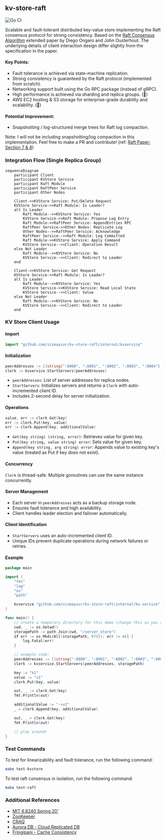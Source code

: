 ## kv-store-raft

![Go CI](https://github.com/vismaysur/kv-store-raft/actions/workflows/go-test.yml/badge.svg)

Scalable and fault-tolerant distributed key-value store implementing the Raft consensus protocol for strong consistency. Based on the [Raft Consensus Algorithm](http://nil.lcs.mit.edu/6.824/2020/papers/raft-extended.pdf) extended paper by Diego Ongaro and John Ousterhout. The underlying details of client interaction design differ slightly from the specification in the paper.

#### Key Points:

- Fault tolerance is achieved via state-machine replication.
- Strong consistency is guaranteed by the Raft protocol (implemented from scratch).
- Networking support built using the Go RPC package (instead of gRPC).
- High performance is achieved via sharding and replica groups. (🚧)
- AWS EC2 hosting & S3 storage for enterprise-grade durability and scalability. (🚧)

#### Potential Improvement:

- Snapshotting / log-structured merge trees for Raft log compaction.

Note: I will not be including snapshotting/log compaction in this implementation. Feel free to make a PR and contribute! (ref: [Raft Paper: Section 7 & 8](https://raft.github.io/raft.pdf))

### Integration Flow (Single Replica Group)

```mermaid
sequenceDiagram
    participant Client
    participant KVStore Service
    participant Raft Module
    participant RaftPeer Service
    participant Other Nodes

    Client->>KVStore Service: Put/Delete Request
    KVStore Service->>Raft Module: Is Leader?
    alt Is Leader
        Raft Module-->>KVStore Service: Yes
        KVStore Service->>Raft Module: Propose Log Entry
        Raft Module->>RaftPeer Service: AppendEntries RPC
        RaftPeer Service->>Other Nodes: Replicate Log
        Other Nodes-->>RaftPeer Service: Acknowledge
        RaftPeer Service-->>Raft Module: Log Committed
        Raft Module->>KVStore Service: Apply Command
        KVStore Service-->>Client: Operation Result
    else Not Leader
        Raft Module-->>KVStore Service: No
        KVStore Service-->>Client: Redirect to Leader
    end

    Client->>KVStore Service: Get Request
    KVStore Service->>Raft Module: Is Leader?
    alt Is Leader
        Raft Module-->>KVStore Service: Yes
        KVStore Service->>KVStore Service: Read Local State
        KVStore Service-->>Client: Value
    else Not Leader
        Raft Module-->>KVStore Service: No
        KVStore Service-->>Client: Redirect to Leader
    end
```

### KV Store Client Usage

#### Import

```go
import "github.com/vismaysur/kv-store-raft/internal/kvservice"
```

#### Initialization

```go
peerAddresses := []string{":8000", ":8001", ":8002", ":8003", ":8004"}
clerk := kvservice.StartServers(peerAddresses)
```

- `peerAddresses`: List of server addresses for replica nodes.
- `StartServers`: Initializes servers and returns a `Clerk` with auto-incremented client ID.
- Includes 2-second delay for server initialization.

#### Operations

```go
value, err := clerk.Get(key)
err := clerk.Put(key, value)
err := clerk.Append(key, additionalValue)
```

- `Get(key string) (string, error)`: Retrieves value for given key.
- `Put(key string, value string) error`: Sets value for given key.
- `Append(key string, arg string) error`: Appends value to existing key's value (treated as Put if key does not exist).

#### Concurrency

`Clerk` is thread-safe. Multiple goroutines can use the same instance concurrently.

#### Server Management

- Each server in `peerAddresses` acts as a backup storage node.
- Ensures fault tolerance and high availability.
- Client handles leader election and failover automatically.

#### Client Identification

- `StartServers` uses an auto-incremented client ID.
- Unique IDs prevent duplicate operations during network failures or retries.

#### Example

```go
package main

import (
	"fmt"
	"log"
	"os"
	"path"

	kvservice "github.com/vismaysur/kv-store-raft/internal/kv-service"
)

func main() {
	// create a temporary directory for this demo (change this as you require)
	cwd, _ := os.Getwd()
	storagePath := path.Join(cwd, "/server_store")
	if err := os.MkdirAll(storagePath, 0755); err != nil {
		log.Fatal(err)
	}

	// example code:
	peerAddresses := []string{":8000", ":8001", ":8002", ":8003", ":8004"}
	clerk := kvservice.StartServers(peerAddresses, storagePath)

	key := "k1"
	value := "v1"
	clerk.Put(key, value)

	out, _ := clerk.Get(key)
	fmt.Println(out)

	additionalValue := "->v2"
	_ = clerk.Append(key, additionalValue)

	out, _ = clerk.Get(key)
	fmt.Println(out)

	// play around!
}
```

### Test Commands

To test for linearizability and fault tolerance, run the following command:

```sh
make test-kvstore
```

To test raft consensus in isolation, run the following command:

```sh
make test-raft
```

### Additional References

- [MIT 6.8240 Spring 20'](https://www.youtube.com/watch?v=64Zp3tzNbpE&list=PLrw6a1wE39_tb2fErI4-WkMbsvGQk9_UB&index=7)
- [ZooKeeper](https://www.usenix.org/legacy/event/atc10/tech/full_papers/Hunt.pdf)
- [CRAQ](https://www.usenix.org/legacy/event/usenix09/tech/full_papers/terrace/terrace.pdf)
- [Aurora DB - Cloud Replicated DB](https://pages.cs.wisc.edu/~yxy/cs764-f20/papers/aurora-sigmod-17.pdf)
- [Fringipani - Cache Consistency](https://pdos.csail.mit.edu/6.824/papers/thekkath-frangipani.pdf)
